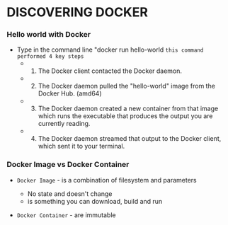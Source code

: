 # DISCOVERING DOCKER

### Hello world with Docker
- Type in the command line "docker run hello-world
  `this command performed 4 key steps`
  - 1. The Docker client contacted the Docker daemon.
  - 2. The Docker daemon pulled the "hello-world" image from the Docker Hub.
    (amd64)
  - 3. The Docker daemon created a new container from that image which runs the
    executable that produces the output you are currently reading.
  - 4. The Docker daemon streamed that output to the Docker client, which sent it
    to your terminal.
### Docker Image vs Docker Container

- `Docker Image` - is a combination of filesystem and parameters
  - No state and doesn't change
  - is something you can download, build and run
    
- `Docker Container` - are immutable
